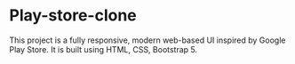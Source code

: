# Play-store-clone
This project is a fully responsive, modern web-based UI inspired by Google Play Store. It is built using HTML, CSS, Bootstrap 5.
